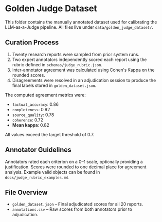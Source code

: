 # Golden Judge Dataset

This folder contains the manually annotated dataset used for calibrating the LLM-as-a-Judge pipeline. All files live under `data/golden_judge_dataset/`.

## Curation Process
1. Twenty research reports were sampled from prior system runs.
2. Two expert annotators independently scored each report using the rubric defined in `schemas/judge_rubric.json`.
3. Inter-annotator agreement was calculated using Cohen's Kappa on the rounded scores.
4. Disagreements were resolved in an adjudication session to produce the final labels stored in `golden_dataset.json`.

The computed agreement metrics were:
- `factual_accuracy`: 0.86
- `completeness`: 0.92
- `source_quality`: 0.78
- `coherence`: 0.72
- **Mean kappa**: 0.82

All values exceed the target threshold of 0.7.

## Annotator Guidelines
Annotators rated each criterion on a 0–1 scale, optionally providing a justification. Scores were rounded to one decimal place for agreement analysis. Example valid objects can be found in `docs/judge_rubric_examples.md`.

## File Overview
- `golden_dataset.json` – Final adjudicated scores for all 20 reports.
- `annotations.csv` – Raw scores from both annotators prior to adjudication.

